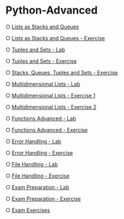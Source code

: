 # Python-Advanced
○ [Lists as Stacks and Queues](Lists%20as%20Stacks%20and%20Queues%20-%20Lab)

○ [Lists as Stacks and Queues - Exercise](Lists%20as%20Stacks%20and%20Queues%20-%20Exercise)

○ [Tuples and Sets - Lab](Tuples%20and%20Sets%20-%20Lab)

○ [Tuples and Sets - Exercise](Tuples%20and%20Sets%20-%20Exercise)

○ [Stacks, Queues, Tuples and Sets - Exercise](Stacks%2C%20Queues%2C%20Tuples%20and%20Sets%20-%20Exercise)

○ [Multidimensional Lists - Lab](Multidimensional%20Lists%20-%20Lab)

○ [Multidimensional Lists - Exercise 1](Multidimensional%20Lists%20-%20Exercise%201)

○ [Multidimensional Lists - Exercise 2](Multidimensional%20Lists%20-%20Exercise%202)

○ [Functions Advanced - Lab](Functions%20Advanced%20-%20Lab)

○ [Functions Advanced - Exercise](Functions%20Advanced%20-%20Exercise)

○ [Error Handling - Lab](Error%20Handling%20-%20Lab)

○ [Error Handling - Exercise](Error%20Handling%20-%20Exercise)

○ [File Handling - Lab](File%20Handling%20-%20Lab)

○ [File Handling - Exercise](File%20Handling%20-%20Exercise)

○ [Exam Preparation - Lab](Exam%20Preparation%20-%20Lab)

○ [Exam Preparation - Exercise](Exam%20Preparation%20-%20Exercise)

○ [Exam Exercises](Exam%20Exercises)


